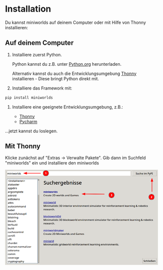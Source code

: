 # Installation

Du kannst miniworlds auf deinem Computer oder mit Hilfe von Thonny
installieren:

## Auf deinem Computer

1. Installiere zuerst Python.

   Python kannst du z.B. unter [Python.org](https://www.python.org)
   herunterladen.

   Alternativ kannst du auch die Entwicklungsumgebung
   [Thonny](https://thonny.org/) installieren - Diese bringt Python
   direkt mit.

2. Installiere das Framework mit:

``` python 
pip install miniworlds
```

1. Installiere eine geeignete Entwicklungsumgebung, z.B.:

   - [Thonny](https://thonny.org/)
   - [Pycharm](https://www.jetbrains.com/de-de/pycharm/)

\...jetzt kannst du loslegen.

## Mit Thonny

Klicke zunächst auf \"Extras -\> Verwalte Pakete\". Gib dann im Suchfeld \"miniworlds\" ein und installiere den
miniworlds

![miniworlds](../_images/install01.png)
